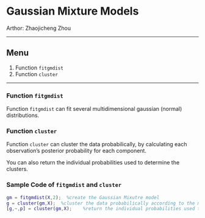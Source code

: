 # Gaussian Mixture Models

Arthor: Zhaojicheng Zhou

---

## Menu

1. Function `fitgmdist`
2. Function `cluster`

---

### Function `fitgmdist`

Function `fitgmdist` can fit several multidimensional gaussian (normal) distributions.

### Function `cluster`

Function `cluster` can cluster the data probabilically, by calculating each observation’s posterior probability for each component.

You can also return the individual probabilities used to determine the clusters.

### Sample Code of `fitgmdist` and `cluster`

```matlab
gm = fitgmdist(X,2);  %create the Gaussian Mixutre model
g = cluster(gm,X);  %cluster the data probabilically according to the model
[g,~,p] = cluster(gm,X);    %return the individual probabilities used to determine the clusters
```

